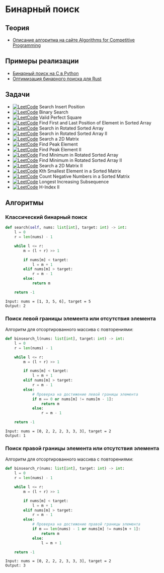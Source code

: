 # Бинарный поиск

## Теория

- [Описание алгоритма на сайте Algorithms for Competitive Programming](https://cp-algorithms.com/num_methods/binary_search.html)

## Примеры реализации

- [Бинарный поиск на C в Python](https://github.com/python/cpython/blob/main/Modules/_bisectmodule.c)
- [Оптимизация бинарного поиска для Rust](https://rustmagazine.org/issue-2/optimize-binary-search/)

## Задачи

- [![LeetCode](https://img.shields.io/badge/LeetCode-00b8a3)](https://leetcode.com/problems/search-insert-position) Search Insert Position
- [![LeetCode](https://img.shields.io/badge/LeetCode-00b8a3)](https://leetcode.com/problems/binary-search) Binary Search
- [![LeetCode](https://img.shields.io/badge/LeetCode-00b8a3)](https://leetcode.com/problems/valid-perfect-square) Valid Perfect Square
- [![LeetCode](https://img.shields.io/badge/LeetCode-ffc01e)](https://leetcode.com/problems/find-first-and-last-position-of-element-in-sorted-array) Find First and Last Position of Element in Sorted Array
- [![LeetCode](https://img.shields.io/badge/LeetCode-ffc01e)](https://leetcode.com/problems/search-in-rotated-sorted-array) Search in Rotated Sorted Array
- [![LeetCode](https://img.shields.io/badge/LeetCode-ffc01e)](https://leetcode.com/problems/search-in-rotated-sorted-array-ii) Search in Rotated Sorted Array II
- [![LeetCode](https://img.shields.io/badge/LeetCode-ffc01e)](https://leetcode.com/problems/search-a-2d-matrix) Search a 2D Matrix
- [![LeetCode](https://img.shields.io/badge/LeetCode-ffc01e)](https://leetcode.com/problems/find-peak-element) Find Peak Element
- [![LeetCode](https://img.shields.io/badge/LeetCode-ffc01e)](https://leetcode.com/problems/find-a-peak-element-ii) Find Peak Element II
- [![LeetCode](https://img.shields.io/badge/LeetCode-ffc01e)](https://leetcode.com/problems/find-minimum-in-rotated-sorted-array) Find Minimum in Rotated Sorted Array
- [![LeetCode](https://img.shields.io/badge/LeetCode-ff375f)](https://leetcode.com/problems/find-minimum-in-rotated-sorted-array-ii) Find Minimum in Rotated Sorted Array II
- [![LeetCode](https://img.shields.io/badge/LeetCode-ffc01e)](https://leetcode.com/problems/search-a-2d-matrix-ii) Search a 2D Matrix II
- [![LeetCode](https://img.shields.io/badge/LeetCode-ffc01e)](https://leetcode.com/problems/kth-smallest-element-in-a-sorted-matrix) Kth Smallest Element in a Sorted Matrix
- [![LeetCode](https://img.shields.io/badge/LeetCode-ffc01e)](https://leetcode.com/problems/count-negative-numbers-in-a-sorted-matrix) Count Negative Numbers in a Sorted Matrix
- [![LeetCode](https://img.shields.io/badge/LeetCode-ffc01e)](https://leetcode.com/problems/longest-increasing-subsequence) Longest Increasing Subsequence
- [![LeetCode](https://img.shields.io/badge/LeetCode-ffc01e)](https://leetcode.com/problems/h-index-ii) H-Index II

## Алгоритмы

### Классический бинарный поиск

```python
def search(self, nums: list[int], target: int) -> int:
    l = 0
    r = len(nums) - 1

    while l <= r:
        m = (l + r) >> 1

        if nums[m] < target:
            l = m + 1
        elif nums[m] > target:
            r = m - 1
        else:
            return m

    return -1
```

```text
Input: nums = [1, 3, 5, 6], target = 5
Output: 2
```

### Поиск левой границы элемента или отсутствия элемента

Алгоритм для отсортированного массива с повторениями:

```python
def binsearch_l(nums: list[int], target: int) -> int:
    l = 0
    r = len(nums) - 1

    while l <= r:
        m = (l + r) >> 1

        if nums[m] < target:
            l = m + 1
        elif nums[m] > target:
            r = m - 1
        else:
            # Проверка на достижение левой границы элемента
            if m == 0 or nums[m] != nums[m - 1]:
                return m
            else:
                r = m - 1

    return -1
```

```text
Input: nums = [0, 2, 2, 2, 3, 3, 3], target = 2
Output: 1
```

### Поиск правой границы элемента или отсутствия элемента

Алгоритм для отсортированного массива с повторениями:

```python
def binsearch_r(nums: list[int], target: int) -> int:
    l = 0
    r = len(nums) - 1

    while l <= r:
        m = (l + r) >> 1

        if nums[m] < target:
            l = m + 1
        elif nums[m] > target:
            r = m - 1
        else:
            # Проверка на достижение правой границы элемента
            if m == len(nums) - 1 or nums[m] != nums[m + 1]:
                return m
            else:
                l = m + 1

    return -1
```

```text
Input: nums = [0, 2, 2, 2, 3, 3, 3], target = 2
Output: 3
```
